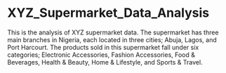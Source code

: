 # XYZ_Supermarket_Data_Analysis
This is the analysis of XYZ supermarket data. The supermarket has three main branches in Nigeria, each located in three cities; Abuja, Lagos, and Port Harcourt. The products sold in this supermarket fall under six categories; Electronic Accessories, Fashion Accessories, Food & Beverages, Health & Beauty, Home & Lifestyle, and Sports & Travel.
